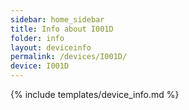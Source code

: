 ```yaml
---
sidebar: home_sidebar
title: Info about I001D
folder: info
layout: deviceinfo
permalink: /devices/I001D/
device: I001D
---
```

{% include templates/device_info.md %}
